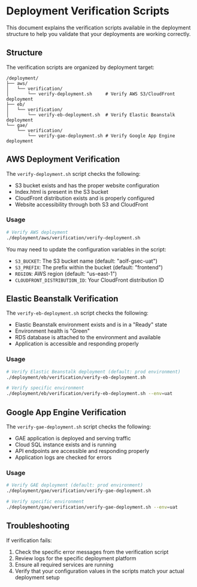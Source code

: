 # Deployment Verification Scripts

This document explains the verification scripts available in the deployment structure to help you validate that your deployments are working correctly.

## Structure

The verification scripts are organized by deployment target:

```
/deployment/
├── aws/
│   └── verification/
│       └── verify-deployment.sh     # Verify AWS S3/CloudFront deployment
├── eb/
│   └── verification/
│       └── verify-eb-deployment.sh  # Verify Elastic Beanstalk deployment
└── gae/
    └── verification/
        └── verify-gae-deployment.sh # Verify Google App Engine deployment
```

## AWS Deployment Verification

The `verify-deployment.sh` script checks the following:

- S3 bucket exists and has the proper website configuration
- Index.html is present in the S3 bucket
- CloudFront distribution exists and is properly configured
- Website accessibility through both S3 and CloudFront

### Usage

```bash
# Verify AWS deployment
./deployment/aws/verification/verify-deployment.sh
```

You may need to update the configuration variables in the script:
- `S3_BUCKET`: The S3 bucket name (default: "aolf-gsec-uat")
- `S3_PREFIX`: The prefix within the bucket (default: "frontend")
- `REGION`: AWS region (default: "us-east-1")
- `CLOUDFRONT_DISTRIBUTION_ID`: Your CloudFront distribution ID

## Elastic Beanstalk Verification

The `verify-eb-deployment.sh` script checks the following:

- Elastic Beanstalk environment exists and is in a "Ready" state
- Environment health is "Green"
- RDS database is attached to the environment and available
- Application is accessible and responding properly

### Usage

```bash
# Verify Elastic Beanstalk deployment (default: prod environment)
./deployment/eb/verification/verify-eb-deployment.sh

# Verify specific environment
./deployment/eb/verification/verify-eb-deployment.sh --env=uat
```

## Google App Engine Verification

The `verify-gae-deployment.sh` script checks the following:

- GAE application is deployed and serving traffic
- Cloud SQL instance exists and is running
- API endpoints are accessible and responding properly
- Application logs are checked for errors

### Usage

```bash
# Verify GAE deployment (default: prod environment)
./deployment/gae/verification/verify-gae-deployment.sh

# Verify specific environment
./deployment/gae/verification/verify-gae-deployment.sh --env=uat
```

## Troubleshooting

If verification fails:

1. Check the specific error messages from the verification script
2. Review logs for the specific deployment platform
3. Ensure all required services are running
4. Verify that your configuration values in the scripts match your actual deployment setup 